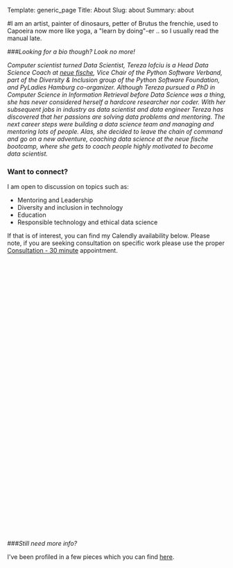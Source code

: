 Template: generic_page
Title: About
Slug: about
Summary: about

#I am an artist, painter of dinosaurs, petter of Brutus the frenchie, used to Capoeira now more like yoga, a "learn by doing"-er .. so I usually read the manual late. 


###_Looking for a bio though? Look no more!_

_Computer scientist turned Data Scientist, Tereza Iofciu is a Head Data Science Coach at [neue fische](https://www.neuefische.de), Vice Chair of the Python Software Verband, part of the Diversity & Inclusion group of the Python Software Foundation, and PyLadies Hamburg co-organizer. Although Tereza pursued a PhD in Computer Science in Information Retrieval before Data Science was a thing, she has never considered herself a hardcore researcher nor coder. With her subsequent jobs in industry as data scientist and data engineer Tereza has discovered that her passions are solving data problems and mentoring. The next career steps were building a data science team and managing and mentoring lots of people. Alas, she decided to leave the chain of command and go on a new adventure, coaching data science at the neue fische bootcamp, where she gets to coach people highly motivated to become data scientist._

<h3 id=contact>Want to connect?</h3>

I am open to discussion on topics such as:

- Mentoring and Leadership
- Diversity and inclusion in technology
- Education
- Responsible technology and ethical data science

If that is of interest, you can find my Calendly availability below. Please note, if you are seeking consultation on specific work please use the proper [Consultation - 30 minute](https://calendly.com/terezaif/meeting) appointment.

<!-- Calendly inline widget begin -->
<div class="calendly-inline-widget" data-url="https://calendly.com/terezaif" style="min-width:320px;height:630px;"></div>
<script type="text/javascript" src="https://assets.calendly.com/assets/external/widget.js"></script>
<!-- Calendly inline widget end -->

###_Still need more info?_

I've been profiled in a few pieces which you can find [here](/talks.html#media).


